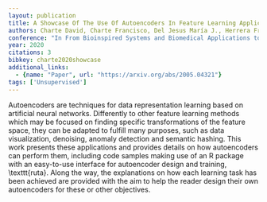 ```yaml
---
layout: publication
title: A Showcase Of The Use Of Autoencoders In Feature Learning Applications
authors: Charte David, Charte Francisco, Del Jesus María J., Herrera Francisco
conference: "In From Bioinspired Systems and Biomedical Applications to Machine Learning/IWINAC"
year: 2020
citations: 3
bibkey: charte2020showcase
additional_links:
  - {name: "Paper", url: "https://arxiv.org/abs/2005.04321"}
tags: ['Unsupervised']
---
```

Autoencoders are techniques for data representation learning based on
artificial neural networks. Differently to other feature learning methods which
may be focused on finding specific transformations of the feature space, they
can be adapted to fulfill many purposes, such as data visualization, denoising,
anomaly detection and semantic hashing. This work presents these applications
and provides details on how autoencoders can perform them, including code
samples making use of an R package with an easy-to-use interface for
autoencoder design and training, \texttt\{ruta\}. Along the way, the explanations
on how each learning task has been achieved are provided with the aim to help
the reader design their own autoencoders for these or other objectives.
